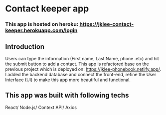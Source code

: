 # Contact keeper app

### This app is hosted on heroku: https://jklee-contact-keeper.herokuapp.com/login

## Introduction

Users can type the information (First name, Last Name, phone .etc) and hit the submit button to add a contact. This app is refactored base on the previous project which is deployed on: https://jklee-phonebook.netlify.app/. I added the backend database and connect the front-end, refine the User Interface (UI) to make this app more beautiful and functional.

## This app was built with following techs

React/ Node.js/ Context API/ Axios
